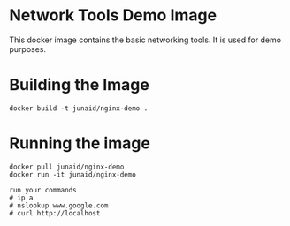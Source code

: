 # Network Tools Demo Image
This docker image contains the basic networking tools. It is used for demo purposes.

# Building the Image

```
docker build -t junaid/nginx-demo .
```

# Running the image

```
docker pull junaid/nginx-demo
docker run -it junaid/nginx-demo

run your commands
# ip a
# nslookup www.google.com
# curl http://localhost
```
